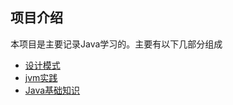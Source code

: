 ## 项目介绍
本项目是主要记录Java学习的。主要有以下几部分组成
* [设计模式](https://github.com/naxienianHaiF/java/tree/master/design-patter)
* [jvm实践]()
* [Java基础知识]()

